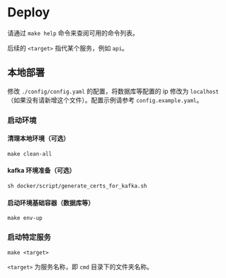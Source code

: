 # Deploy

请通过 `make help` 命令来查阅可用的命令列表。

后续的 `<target>` 指代某个服务，例如 `api`。

## 本地部署

修改 `./config/config.yaml` 的配置，将数据库等配置的 ip 修改为 `localhost`（如果没有请新增这个文件）。配置示例请参考 `config.example.yaml`。

### 启动环境

#### 清理本地环境（可选）

```shell
make clean-all
```

#### kafka 环境准备（可选）

```shell
sh docker/script/generate_certs_for_kafka.sh
```

#### 启动环境基础容器（数据库等）

```shell
make env-up
```

### 启动特定服务

```shell
make <target>
```

`<target>` 为服务名称，即 `cmd` 目录下的文件夹名称。
